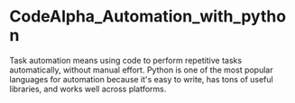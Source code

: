 # CodeAlpha_Automation_with_python
Task automation means using code to perform repetitive tasks automatically, without manual effort. Python is one of the most popular languages for automation because it's easy to write, has tons of useful libraries, and works well across platforms.
